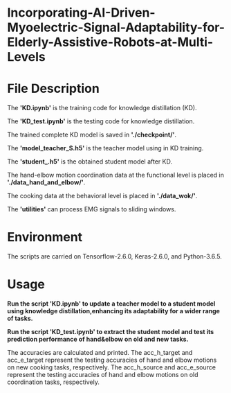 # Incorporating-AI-Driven-Myoelectric-Signal-Adaptability-for-Elderly-Assistive-Robots-at-Multi-Levels

# File Description 

The **'KD.ipynb'** is the training code for knowledge distillation (KD).

The **'KD_test.ipynb'** is the testing code for knowledge distillation.

The trained complete KD model is saved in  **'./checkpoint/'**.

The **'model_teacher_S.h5'** is the teacher model using in KD training.

The **'student_.h5'** is the obtained student model after KD.

The hand-elbow motion coordination data at the functional level is placed in **'./data_hand_and_elbow/'**.

The cooking data at the behavioral level is placed in **'./data_wok/'**.

The **'utilities'** can process EMG signals to sliding windows. 

# Environment
The scripts are carried on Tensorflow-2.6.0, Keras-2.6.0, and Python-3.6.5. 

# Usage

**Run the script 'KD.ipynb' to update a teacher model to a student model using knowledge distillation,enhancing its adaptability for a wider range of tasks.**


**Run the script 'KD_test.ipynb' to extract the student model and test its prediction performance of hand&elbow on old and new tasks.**

The accuracies are calculated and printed. The acc_h_target and acc_e_target represent the testing accuracies of hand and elbow motions on new cooking tasks, respectively. The acc_h_source and acc_e_source represent the testing accuracies of hand and elbow motions on old coordination tasks, respectively.   


